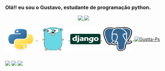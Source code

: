 ### Olá!! eu sou o Gustavo, estudante de programação python.

<div align="center">
  <a href="https://github.com/gtlemes">
  <img height="180em" src="https://github-readme-stats.vercel.app/api?username=gtlemes&show_icons=true&theme=blue-green&include_all_commits=true&count_private=true"/>
  <img height="180em" src="https://github-readme-stats.vercel.app/api/top-langs/?username=gtlemes&layout=compact&langs_count=7&theme=blue-green"/>
</div>


<div style="display: inline_block"><br>
  <img align="center" alt="Gustta-Python" height="80" width="100" src="https://raw.githubusercontent.com/devicons/devicon/master/icons/python/python-original.svg">
  <img align="center" alt="Gustta-Go" height="80" width="100" src="https://raw.githubusercontent.com/devicons/devicon/2ae2a900d2f041da66e950e4d48052658d850630/icons/go/go-original.svg">
  <img align="center" alt="Gustta-Django" height="80" width="100" src="https://raw.githubusercontent.com/devicons/devicon/2ae2a900d2f041da66e950e4d48052658d850630/icons/django/django-original.svg">
  <img align="center" alt="Gustta-Ps" height="80" width="100" src="https://raw.githubusercontent.com/devicons/devicon/2ae2a900d2f041da66e950e4d48052658d850630/icons/postgresql/postgresql-original.svg">
<img align="center" alt="Gustta-Ps" height="80" width="100" 
src="https://cdn.jsdelivr.net/gh/devicons/devicon/icons/html5/html5-plain-wordmark.svg" />

</div>
  
  ##
  
 <div> 
  <a href="https://instagram.com/gustl_emes/" target="_blank"><img src="https://img.shields.io/badge/-Instagram-%23E4405F?style=for-the-badge&logo=instagram&logoColor=white" target="_blank"></a>
  <a href = "mailto:gustavo.2006lemes@gmail.com"><img src="https://img.shields.io/badge/-Gmail-%23333?style=for-the-badge&logo=gmail&logoColor=white" target="_blank"></a>
  <a href="https://www.linkedin.com/in/gustavo-lemes-516274212/" target="_blank"><img src="https://img.shields.io/badge/-LinkedIn-%230077B5?style=for-the-badge&logo=linkedin&logoColor=white" target="_blank"></a> 
